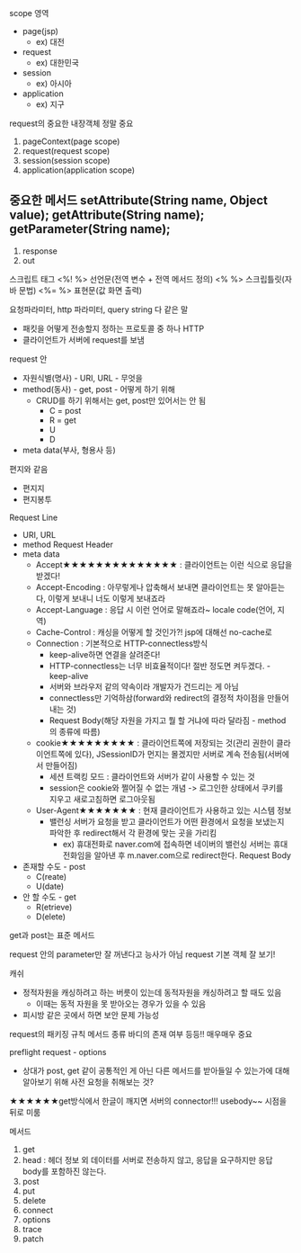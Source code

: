 scope 영역
- page(jsp)
  - ex) 대전
- request
  - ex) 대한민국
- session
  - ex) 아시아
- application
  - ex) 지구

request의 중요한 내장객체
정말 중요
1. pageContext(page scope)
2. request(request scope)
3. session(session scope)
4. application(application scope)
   
중요한 메서드
setAttribute(String name, Object value);
getAttribute(String name);
getParameter(String name);
---
1. response
2. out


스크립트 태그
<%! %> 선언문(전역 변수 + 전역 메서드 정의)
<%  %> 스크립틀릿(자바 문법)
<%= %> 표현문(값 화면 출력)

요청파라미터, http 파라미터, query string 다 같은 말

- 패킷을 어떻게 전송할지 정하는 프로토콜 중 하나 HTTP
- 클라이언트가 서버에 request를 보냄

request 안
- 자원식별(명사) - URI, URL - 무엇을
- method(동사) - get, post - 어떻게 하기 위해
  - CRUD를 하기 위해서는 get, post만 있어서는 안 됨
    - C = post
    - R = get
    - U
    - D
- meta data(부사, 형용사 등)

편지와 같음
- 편지지
- 편지봉투

Request Line
- URI, URL
- method
Request Header
- meta data
  - Accept★★★★★★★★★★★★★★ : 클라이언트는 이런 식으로 응답을 받겠다!
  - Accept-Encoding : 아무렇게나 압축해서 보내면 클라이언트는 못 알아듣는다, 이렇게 보내니 너도 이렇게 보내죠라
  - Accept-Language : 응답 시 이런 언어로 말해죠라~ locale code(언어, 지역)
  - Cache-Control : 캐싱을 어떻게 할 것인가?! jsp에 대해선 no-cache로
  - Connection : 기본적으로 HTTP-connectless방식
      - keep-alive하면 연결을 살려준다!
      - HTTP-connectless는 너무 비효율적이다! 절반 정도면 켜두겠다. - keep-alive
      - 서버와 브라우저 같의 약속이라 개발자가 건드리는 게 아님
      - connectless만 기억하삼(forward와 redirect의 결정적 차이점을 만들어내는 것)
      - Request Body(해당 자원을 가지고 뭘 할 거냐에 따라 달라짐 - method의 종류에 따름)
  - cookie★★★★★★★★★ : 클라이언트쪽에 저장되는 것(관리 권한이 클라이언트쪽에 있다), JSessionID가 먼지는 몰겠지만 서버로 계속 전송됨(서버에서 만들어짐)
    - 세션 트랙킹 모드 : 클라이언트와 서버가 같이 사용할 수 있는 것
    - session은 cookie와 쩔어질 수 없는 개념 -> 로그인한 상태에서 쿠키를 지우고 새로고침하면 로그아웃됨
  - User-Agent★★★★★★★ : 현재 클라이언트가 사용하고 있는 시스템 정보
    - 밸런싱 서버가 요청을 받고 클라이언트가 어떤 환경에서 요청을 보냈는지 파악한 후 redirect해서 각 환경에 맞는 곳을 가리킴
      - ex) 휴대전화로 naver.com에 접속하면 네이버의 밸런싱 서버는 휴대전화임을 알아낸 후 m.naver.com으로 redirect한다.
Request Body
- 존재할 수도 - post
  - C(reate)
  - U(date)
- 안 할 수도 - get
  - R(etrieve)
  - D(elete)

get과 post는 표준 메서드

request 안의 parameter만 잘 꺼낸다고 능사가 아님
request 기본 객체 잘 보기!

캐쉬 
- 정적자원을 캐싱하려고 하는 버릇이 있는데 동적자원을 캐싱하려고 할 때도 있음
  - 이때는 동적 자원을 못 받아오는 경우가 있을 수 있음
- 피시방 같은 곳에서 하면 보안 문제 가능성

request의 패키징 규칙
메서드 종류
바디의 존재 여부
등등!! 매우매우 중요

preflight request - options
- 상대가 post, get 같이 공통적인 게 아닌 다른 메서드를 받아들일 수 있는가에 대해 알아보기 위해 사전 요청을 취해보는 것?

★★★★★★get방식에서 한글이 깨지면 서버의 connector!!!  usebody~~ 시점을 뒤로 미룸

메서드
1. get
2. head : 헤더 정보 외 데이터를 서버로 전송하지 않고, 응답을 요구하지만 응답 body를 포함하진 않는다. 
3. post
4. put
5. delete
6. connect
7. options
8. trace
9. patch